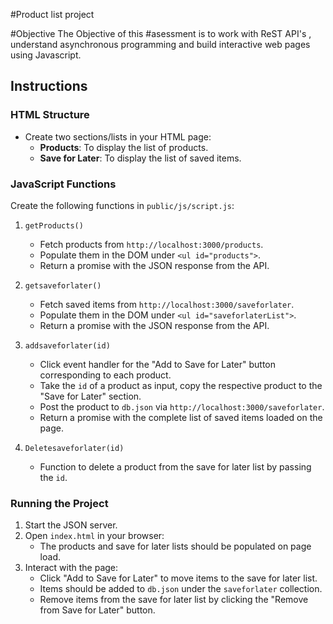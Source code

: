 #Product list project

#Objective
The Objective of this #asessment is to work with ReST API's , understand asynchronous programming and build interactive web pages using Javascript.

## Instructions

### HTML Structure

- Create two sections/lists in your HTML page:
  - **Products**: To display the list of products.
  - **Save for Later**: To display the list of saved items.

### JavaScript Functions

Create the following functions in `public/js/script.js`:

1. `getProducts()`
   - Fetch products from `http://localhost:3000/products`.
   - Populate them in the DOM under `<ul id="products">`.
   - Return a promise with the JSON response from the API.

2. `getsaveforlater()`
   - Fetch saved items from `http://localhost:3000/saveforlater`.
   - Populate them in the DOM under `<ul id="saveforlaterList">`.
   - Return a promise with the JSON response from the API.

3. `addsaveforlater(id)`
   - Click event handler for the "Add to Save for Later" button corresponding to each product.
   - Take the `id` of a product as input, copy the respective product to the "Save for Later" section.
   - Post the product to `db.json` via `http://localhost:3000/saveforlater`.
   - Return a promise with the complete list of saved items loaded on the page.

4. `Deletesaveforlater(id)`
   - Function to delete a product from the save for later list by passing the `id`.

### Running the Project

1. Start the JSON server.
2. Open `index.html` in your browser:
   - The products and save for later lists should be populated on page load.
3. Interact with the page:
   - Click "Add to Save for Later" to move items to the save for later list.
   - Items should be added to `db.json` under the `saveforlater` collection.
   - Remove items from the save for later list by clicking the "Remove from Save for Later" button.

